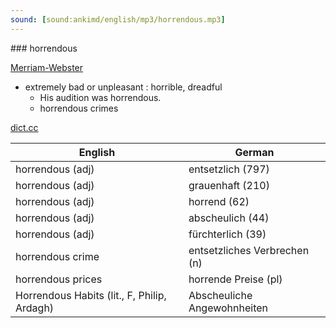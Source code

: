 ```yaml
---
sound: [sound:ankimd/english/mp3/horrendous.mp3]
---
```


\### horrendous

[Merriam-Webster](https://www.merriam-webster.com/dictionary/horrendous)

- extremely bad or unpleasant : horrible, dreadful
    - His audition was horrendous.
    - horrendous crimes

[dict.cc](https://www.dict.cc/horrendous)

| English        | German       |
| -------------- | ------------ |
| horrendous (adj) | entsetzlich (797) |
| horrendous (adj) | grauenhaft (210) |
| horrendous (adj) | horrend (62) |
| horrendous (adj) | abscheulich (44) |
| horrendous (adj) | fürchterlich (39) |
| horrendous crime | entsetzliches Verbrechen (n) |
| horrendous prices | horrende Preise (pl) |
| Horrendous Habits (lit., F, Philip, Ardagh) | Abscheuliche Angewohnheiten |

